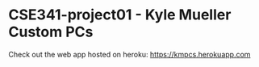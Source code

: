 # CSE341-project01 - Kyle Mueller Custom PCs
Check out the web app hosted on heroku: https://kmpcs.herokuapp.com
